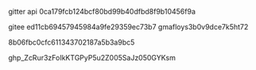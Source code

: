 gitter api
0ca179fcb124bcf80bd99b40dfbd8f9b10456f9a

gitee
ed11cb69457945984a9fe29359ec73b7
gmafloys3b0v9dce7k5ht72

8b06fbc0cfc611343702187a5b3a9bc5

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
